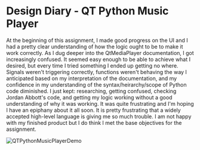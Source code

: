 # Design Diary - QT Python Music Player

At the beginning of this assignment, I made good progress on the UI and I had a pretty clear
understanding of how the logic ought to be to make it work correctly. As I dug deeper into the
QtMediaPlayer documentation, I got increasingly confused. It seemed easy enough to be able to
achieve what I desired, but every time I tried something I ended up getting no where. Signals
weren't triggering correctly, functions weren't behaving the way I anticipated based on my 
interpretation of the documentation, and my confidence in my understanding of the syntax/heirarchy/scope
of Python code diminished. I just kept: researching, getting confused, checking Jordan Abbott's 
code, and getting my logic working without a good understanding of why it was working. It was quite 
frustrating and I'm hoping I have an epiphany about it all soon. It is pretty frustrating that a 
widely accepted high-level language is giving me so much trouble. I am not happy
with my finished product but I do think I met the base objectives for the assignment. 

![QTPythonMusicPlayerDemo](https://github.com/rja45/QT-Python-Music-Player/blob/master/QTPythonMusicPlayerDemo.gif)





